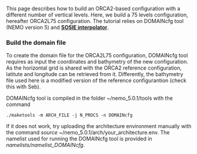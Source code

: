 This page describes how to build an ORCA2-based configuration with a different number of vertical levels.
Here, we build a 75 levels configuration, hereafter ORCA2L75 configuration.
The tutorial relies on DOMAINcfg tool (NEMO version 5) and [**SOSIE interpolator**](https://github.com/brodeau/sosie).

### Build the domain file
To create the domain file for the ORCA2L75 configuration, DOMAINcfg tool requires as input the coordinates and bathymetry of the new configuration. 
As the horizontal grid is shared with the ORCA2 reference configuration, latitute and longitude can be retrieved from it.
Differently, the bathymetry file used here is a modified version of the reference configurantion (check this with Seb).

DOMAINcfg tool is compiled in the folder ~/nemo_5.0.1/tools with the command
```
./maketools -m ARCH_FILE -j N_PROCS -n DOMAINcfg
```
If it does not work, try uploading the architecture environment manually with the command *source* ~/nemo_5.0.1/arch/your_architecture.env.
The namelist used for running the DOMAINcfg tool is provided in *namelists/namelist_DOMAINcfg*.
